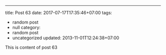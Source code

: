 ---
title: Post 63
date: 2017-07-17T17:35:46+07:00
tags:
  - random post
  - null
category:
  - random post
  - uncategorized
updated: 2013-11-01T12:24:38+07:00

This is content of post 63
